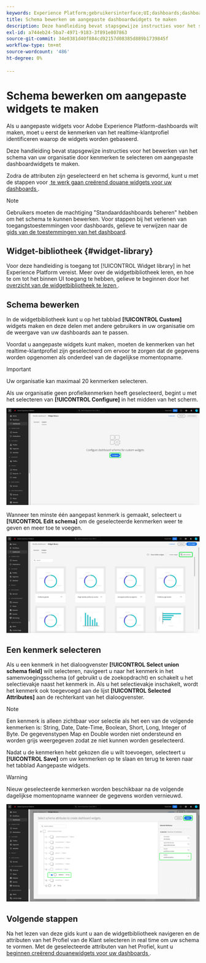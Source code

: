 ```yaml
---
keywords: Experience Platform;gebruikersinterface;UI;dashboards;dashboard;profielen;segmenten;bestemmingen;vergunningsgebruik
title: Schema bewerken om aangepaste dashboardwidgets te maken
description: Deze handleiding bevat stapsgewijze instructies voor het selecteren van kenmerken en het configureren van het schema van uw organisatie om aangepaste widgets voor Adobe Experience Platform-dashboards te maken.
exl-id: a744eb24-5ba7-4971-9183-3f891e807863
source-git-commit: 34e0381d40f884cd92157d08385d889b1739845f
workflow-type: tm+mt
source-wordcount: '486'
ht-degree: 0%

---
```


# Schema bewerken om aangepaste widgets te maken

Als u aangepaste widgets voor Adobe Experience Platform-dashboards wilt maken, moet u eerst de kenmerken van het realtime-klantprofiel identificeren waarop de widgets worden gebaseerd.

Deze handleiding bevat stapsgewijze instructies voor het bewerken van het schema van uw organisatie door kenmerken te selecteren om aangepaste dashboardwidgets te maken.

Zodra de attributen zijn geselecteerd en het schema is gevormd, kunt u met de stappen voor [&#x200B; te werk gaan creërend douane widgets voor uw dashboards &#x200B;](custom-widgets.md).

>[!NOTE]
>
>Gebruikers moeten de machtiging &quot;Standaarddashboards beheren&quot; hebben om het schema te kunnen bewerken. Voor stappen bij het verlenen van toegangstoestemmingen voor dashboards, gelieve te verwijzen naar de [&#x200B; gids van de toestemmingen van het dashboard &#x200B;](../permissions.md).

## Widget-bibliotheek {#widget-library}

Voor deze handleiding is toegang tot [!UICONTROL Widget library] in het Experience Platform vereist. Meer over de widgetbibliotheek leren, en hoe te om tot het binnen UI toegang te hebben, gelieve te beginnen door het [&#x200B; overzicht van de widgetbibliotheek te lezen &#x200B;](widget-library.md).

## Schema bewerken

In de widgetbibliotheek kunt u op het tabblad **[!UICONTROL Custom]** widgets maken en deze delen met andere gebruikers in uw organisatie om de weergave van uw dashboards aan te passen.

Voordat u aangepaste widgets kunt maken, moeten de kenmerken van het realtime-klantprofiel zijn geselecteerd om ervoor te zorgen dat de gegevens worden opgenomen als onderdeel van de dagelijkse momentopname.

>[!IMPORTANT]
>
>Uw organisatie kan maximaal 20 kenmerken selecteren.

Als uw organisatie geen profielkenmerken heeft geselecteerd, begint u met het selecteren van **[!UICONTROL Configure]** in het midden van het scherm.

![&#x200B; het lusje van de Douane van de werkruimte van de widgetbibliotheek met vormen benadrukt.](../images/customization/configure-schema.png)

Wanneer ten minste één aangepast kenmerk is gemaakt, selecteert u **[!UICONTROL Edit schema]** om de geselecteerde kenmerken weer te geven en meer toe te voegen.

![&#x200B; het lusje van de Douane van de widgetbibliotheekwerkruimte met Edit benadrukt schema.](../images/customization/edit-schema.png)

## Een kenmerk selecteren

Als u een kenmerk in het dialoogvenster **[!UICONTROL Select union schema field]** wilt selecteren, navigeert u naar het kenmerk in het samenvoegingsschema (of gebruikt u de zoekopdracht) en schakelt u het selectievakje naast het kenmerk in. Als u het selectievakje inschakelt, wordt het kenmerk ook toegevoegd aan de lijst **[!UICONTROL Selected Attributes]** aan de rechterkant van het dialoogvenster.

>[!NOTE]
>
>Een kenmerk is alleen zichtbaar voor selectie als het een van de volgende kenmerken is: String, Date, Date-Time, Boolean, Short, Long, Integer of Byte. De gegevenstypen Map en Double worden niet ondersteund en worden grijs weergegeven zodat ze niet kunnen worden geselecteerd.

Nadat u de kenmerken hebt gekozen die u wilt toevoegen, selecteert u **[!UICONTROL Save]** om uw kenmerken op te slaan en terug te keren naar het tabblad Aangepaste widgets.

>[!WARNING]
>Nieuw geselecteerde kenmerken worden beschikbaar na de volgende dagelijkse momentopname wanneer de gegevens worden vernieuwd.

![&#x200B; de dialoog om schemakenmerken met benadrukte attributen te selecteren en te bewaren.](../images/customization/select-attribute.png)

## Volgende stappen

Na het lezen van deze gids kunt u aan de widgetbibliotheek navigeren en de attributen van het Profiel van de Klant selecteren in real time om uw schema te vormen. Met de geselecteerde attributen van het Profiel, kunt u [&#x200B; beginnen creërend douanewidgets voor uw dashboards &#x200B;](custom-widgets.md).
